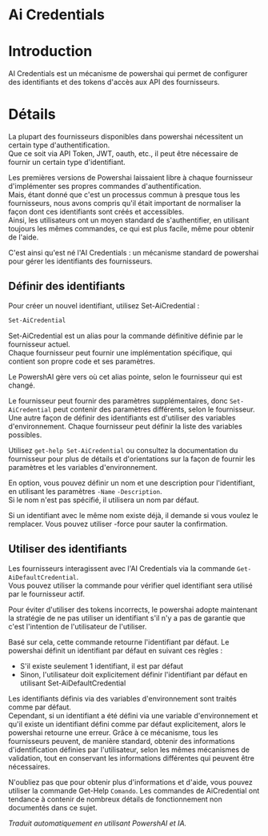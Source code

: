 ﻿# Ai Credentials 


# Introduction <!--! @#Short --> 

AI Credentials est un mécanisme de powershai qui permet de configurer des identifiants et des tokens d'accès aux API des fournisseurs. 

# Détails  <!--! @#Long --> 

La plupart des fournisseurs disponibles dans powershai nécessitent un certain type d'authentification.  
Que ce soit via API Token, JWT, oauth, etc., il peut être nécessaire de fournir un certain type d'identifiant.

Les premières versions de Powershai laissaient libre à chaque fournisseur d'implémenter ses propres commandes d'authentification.  
Mais, étant donné que c'est un processus commun à presque tous les fournisseurs, nous avons compris qu'il était important de normaliser la façon dont ces identifiants sont créés et accessibles.  
Ainsi, les utilisateurs ont un moyen standard de s'authentifier, en utilisant toujours les mêmes commandes, ce qui est plus facile, même pour obtenir de l'aide.

C'est ainsi qu'est né l'AI Credentials : un mécanisme standard de powershai pour gérer les identifiants des fournisseurs.  

## Définir des identifiants 

Pour créer un nouvel identifiant, utilisez Set-AiCredential :

```powershell 
Set-AiCredential
```

Set-AiCredential est un alias pour la commande définitive définie par le fournisseur actuel.  
Chaque fournisseur peut fournir une implémentation spécifique, qui contient son propre code et ses paramètres.  

Le PowershAI gère vers où cet alias pointe, selon le fournisseur qui est changé.  

Le fournisseur peut fournir des paramètres supplémentaires, donc `Set-AiCredential` peut contenir des paramètres différents, selon le fournisseur.  
Une autre façon de définir des identifiants est d'utiliser des variables d'environnement. Chaque fournisseur peut définir la liste des variables possibles.

Utilisez `get-help Set-AiCredential` ou consultez la documentation du fournisseur pour plus de détails et d'orientations sur la façon de fournir les paramètres et les variables d'environnement.

En option, vous pouvez définir un nom et une description pour l'identifiant, en utilisant les paramètres `-Name` `-Description`.  
Si le nom n'est pas spécifié, il utilisera un nom par défaut.  

Si un identifiant avec le même nom existe déjà, il demande si vous voulez le remplacer. Vous pouvez utiliser -force pour sauter la confirmation.  


## Utiliser des identifiants 

Les fournisseurs interagissent avec l'AI Credentials via la commande `Get-AiDefaultCredential`.  
Vous pouvez utiliser la commande pour vérifier quel identifiant sera utilisé par le fournisseur actif.  

Pour éviter d'utiliser des tokens incorrects, le powershai adopte maintenant la stratégie de ne pas utiliser un identifiant s'il n'y a pas de garantie que c'est l'intention de l'utilisateur de l'utiliser.

Basé sur cela, cette commande retourne l'identifiant par défaut. Le powershai définit un identifiant par défaut en suivant ces règles :

* S'il existe seulement 1 identifiant, il est par défaut  
* Sinon, l'utilisateur doit explicitement définir l'identifiant par défaut en utilisant Set-AiDefaultCredential

Les identifiants définis via des variables d'environnement sont traités comme par défaut.  
Cependant, si un identifiant a été défini via une variable d'environnement et qu'il existe un identifiant défini comme par défaut explicitement, alors le powershai retourne une erreur.<!--!-->
Grâce à ce mécanisme, tous les fournisseurs peuvent, de manière standard, obtenir des informations d'identification définies par l'utilisateur, selon les mêmes mécanismes de validation, tout en conservant les informations différentes qui peuvent être nécessaires. 

N'oubliez pas que pour obtenir plus d'informations et d'aide, vous pouvez utiliser la commande Get-Help `Comando`. Les commandes de AiCredential ont tendance à contenir de nombreux détails de fonctionnement non documentés dans ce sujet.
<!--!-->


<!--PowershaiAiDocBlockStart-->
_Traduit automatiquement en utilisant PowershAI et IA._
<!--PowershaiAiDocBlockEnd-->
